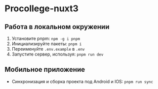 # Procollege-nuxt3

## Работа в локальном окружении
1. Установите pnpm: `npm -g i pnpm` 
2. Инициализируйте пакеты: `pnpm i`
3. Переименуйте `.env.example` в `.env`
4. Запустите сервер, используя: `pnpm run dev`

## Мобильное приложение
- Синхронизация и сборка проекта под Android и IOS: `pnpm run sync`
